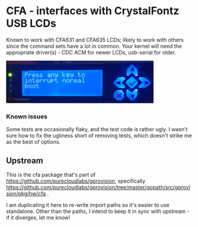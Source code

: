 # CFA - interfaces with CrystalFontz USB LCDs

Known to work with CFA631 and CFA635 LCDs; likely to work with others since the command sets have a lot in common. Your kernel will need the appropriate driver(s) - CDC ACM for newer LCDs, usb-serial for older.

![boot menu](demo/boot.gif)

### Known issues
Some tests are occasionally flaky, and the test code is rather ugly. I wasn't sure how to fix the ugliness short of removing tests, which doesn't strike me as the best of options.


## Upstream

This is the cfa package that's part of https://github.com/purecloudlabs/gprovision, specifically
https://github.com/purecloudlabs/gprovision/tree/master/gopath/src/gprovision/pkg/hw/cfa .

I am duplicating it here to re-write import paths so it's easier to use standalone. Other than the paths, I intend to keep it in sync with upstream - if it diverges, let me know!
